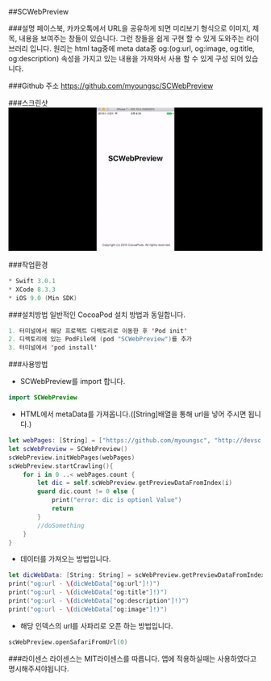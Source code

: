 ##SCWebPreview

###설명
페이스북, 카카오톡에서 URL을 공유하게 되면 미리보기 형식으로 이미지, 제목, 내용을 보여주는 창들이 있습니다. 그런 창들을 쉽게 구현 할 수 있게 도와주는 라이브러리 입니다. 원리는 html tag중에 meta data중 og:(og:url, og:image, og:title, og:description) 속성을 가지고 있는 내용을 가져와서 사용 할 수 있게 구성 되어 있습니다.

###Github 주소
https://github.com/myoungsc/SCWebPreview

###스크린샷
![](https://github.com/myoungsc/SCWebPreview/blob/00447772b63ca0ab15556b7ae260776b098a12b9/SCWebPreview_ScreenShot.gif?raw=true)

###작업환경
```Swift
* Swift 3.0.1
* XCode 8.3.3
* iOS 9.0 (Min SDK)
```

###설치방법
일반적인 CocoaPod 설치 방법과 동일합니다.
```Swift
1. 터미널에서 해당 프로젝트 디렉토리로 이동한 후 'Pod init'
2. 디렉토리에 있는 PodFile에 (pod "SCWebPreview")를 추가
3. 터미널에서 'pod install'
```

###사용방법
- SCWebPreview를 import 합니다.
```Swift
import SCWebPreview
```

- HTML에서 metaData를 가져옵니다.([String]배열을 통해 url을 넣어 주시면 됩니다.)
```Swift
let webPages: [String] = ["https://github.com/myoungsc", "http://devsc.tistory.com/"]
let scWebPreview = SCWebPreview()
scWebPreview.initWebPages(webPages)
scWebPreview.startCrawling(){
    for i in 0 ..< webPages.count {
        let dic = self.scWebPreview.getPreviewDataFromIndex(i)
        guard dic.count != 0 else {
            print("error: dic is optionl Value")
            return
        }
        //doSomething
    }
}
```

- 데이터를 가져오는 방법입니다.
```Swift
let dicWebData: [String: String] = scWebPreview.getPreviewDataFromIndex(0)
print("og:url - \(dicWebData["og:url"]!)")
print("og:url - \(dicWebData["og:title"]!)")
print("og:url - \(dicWebData["og:description"]!)")
print("og:url - \(dicWebData["og:image"]!)")
```

- 해당 인덱스의 url를 사파리로 오픈 하는 방법입니다.
```Swift
scWebPreview.openSafariFromUrl(0)
```

###라이센스
라이센스는 MIT라이센스를 따릅니다. 앱에 적용하실때는 사용하였다고 명시해주셔야됩니다.